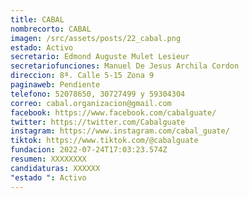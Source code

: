 ```yaml
---
title: CABAL
nombrecorto: CABAL
imagen: /src/assets/posts/22_cabal.png
estado: Activo
secretario: Edmond Auguste Mulet Lesieur
secretariofunciones: Manuel De Jesus Archila Cordon
direccion: 8ª. Calle 5-15 Zona 9
paginaweb: Pendiente
telefono: 52078650, 30727499 y 59304304
correo: cabal.organizacion@gmail.com
facebook: https://www.facebook.com/cabalguate/
twitter: https://twitter.com/Cabalguate
instagram: https://www.instagram.com/cabal_guate/
tiktok: https://www.tiktok.com/@cabalguate
fundacion: 2022-07-24T17:03:23.574Z
resumen: XXXXXXXX
candidaturas: XXXXXX
"estado ": Activo
---
```

